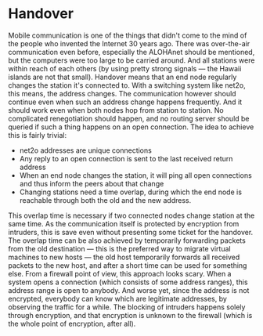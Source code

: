 # Handover #

Mobile communication is one of the things that didn't come to the mind of the
people who invented the Internet 30 years ago. There was over-the-air
communication even before, especially the ALOHAnet should be mentioned, but
the computers were too large to be carried around. And all stations were
within reach of each others (by using pretty strong signals — the Hawaii
islands are not that small). Handover means that an end node regularly changes
the station it's connected to. With a switching system like net2o, this means,
the address changes. The communication however should continue even when such
an address change happens frequently. And it should work even when both nodes
hop from station to station. No complicated renegotiation should happen, and
no routing server should be queried if such a thing happens on an open
connection. The idea to achieve this is fairly trivial:

* net2o addresses are unique connections
* Any reply to an open connection is sent to the last received return address
* When an end node changes the station, it will ping all open connections and
  thus inform the peers about that change
* Changing stations need a time overlap, during which the end node is
  reachable through both the old and the new address.

This overlap time is necessary if two connected nodes change station at the
same time. As the communication itself is protected by encryption from
intruders, this is save even without presenting some ticket for the
handover. The overlap time can be also achieved by temporarily forwarding
packets from the old destination — this is the preferred way to migrate
virtual machines to new hosts — the old host temporarily forwards all received
packets to the new host, and after a short time can be used for something
else. From a firewall point of view, this approach looks scary. When a system
opens a connection (which consists of some address ranges), this address range
is open to anybody. And worse yet, since the address is not encrypted,
everybody can know which are legitimate addresses, by observing the traffic
for a while. The blocking of intruders happens solely through encryption, and
that encryption is unknown to the firewall (which is the whole point of
encryption, after all).
